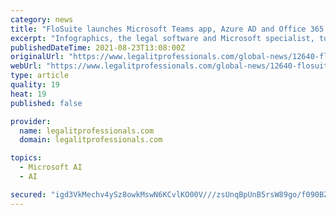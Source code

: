 ```yaml
---
category: news
title: "FloSuite launches Microsoft Teams app, Azure AD and Office 365 integrations for legal case management"
excerpt: "Infographics, the legal software and Microsoft specialist, today announced the launch of new Microsoft Teams and Office 365 integrations for its FloSuite legal case management and workflow suite. Secure and seamless user identity management via Azure Active Directory (AAD) integration is also included."
publishedDateTime: 2021-08-23T13:08:00Z
originalUrl: "https://www.legalitprofessionals.com/global-news/12640-flosuite-launches-microsoft-teams-app-azure-ad-and-office-365-integrations-for-legal-case-management"
webUrl: "https://www.legalitprofessionals.com/global-news/12640-flosuite-launches-microsoft-teams-app-azure-ad-and-office-365-integrations-for-legal-case-management"
type: article
quality: 19
heat: 19
published: false

provider:
  name: legalitprofessionals.com
  domain: legalitprofessionals.com

topics:
  - Microsoft AI
  - AI

secured: "igd3VkMechv4ySz8owkMswN6KCvlKO00V///zsUnqBpUnB5rsW89go/f090BZ0Cn3oYFbtVGR9+KwpUCLIMArtlP1LERZolDU3/7cuIBNUJ70kkndT3hIyaS7/wTmXTo6dWHvewYIxz6ZaNBYMTg3QCS3gxGlIxfNPgBdc1nXRgf2ouxpMrq7GQ6X3t3IVkhotpilOoV59LLGZXCsnLbyH6YTJQf8QfizHsWpnhO+lQYyfKom0vL9uU1GBRZ0hsIkYZeBKc1u7Q/YX5yxT55ZTkrm9xpKwIbvV32rsjpyNhB5RIwgS/mwtKenzJyJXRQpqFVAnmv86S01PeMdnBJ/137KmJYXisufmmEf4y0cx0=;dFQq8UDjVsdofa2EtSOpSQ=="
---
```


